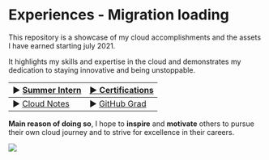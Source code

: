 # Experiences - Migration loading 
This repository is a showcase of my cloud accomplishments and the assets I have earned starting july 2021. 


It highlights my skills and expertise in the cloud and demonstrates my dedication to staying innovative and being unstoppable.
<!--
### Aquired Exams
> Sort by timeline.
- [1- Microsoft Azure Fundamentals](/Certifications!/1°AZ-900.pdf)
- [2- Microsoft Azure Data Fundamentals ](/Certifications!/2°DP-900.pdf)
- [3- Microsoft Azure AI Fundamentals ](/Certifications!/3°AI-900.pdf)
- [4- Microsoft Power Platform Fundamentals ](/Certifications!/4°PL-900.pdf)
- [5- Microsoft Azure Administrator Associate](/Certifications!/5°AZ-104.pdf)
- [6- Microsoft Azure Security Engineer Associate](/Certifications!/6°AZ-500.pdf)
- [7- Microsoft DevOps Engineer Expert](/Certifications!/7°AZ-400.pdf)
- [8- Microsoft Azure Developer Associate](/Certifications!/8°AZ-204.pdf)
- [9- Microsoft Certified Trainer](/Certifications!/MCT.pdf)
- [10- Microsoft Security, Compliance, and Identity Fundamentals](/Certifications!/9°SC-900.pdf)
- [11- Terraform Associate ](/Certifications!/10°Terraform.pdf)
- [12- Microsoft Azure Solutions Architect Expert](/Certifications!/11°AZ-305.pdf)
- [13- Microsoft Azure Network Engineer Associate ](/Certifications!/12°AZ-700.pdf)
- [14- Microsoft Security Operations Analyst Associate](/Certifications!/13°SC-200.pdf)
- [15- AWS Certified Cloud Practitioner ](/Certifications!/14°%20AWS%20Certified%20Cloud%20Practitioner%20certificate.pdf)
 -->


 |▶ [Summer Intern](First_InternReport/README.md)|[▶ Certifications](Certifications!/README.md)|
 |---|---|
 |▶ [Cloud Notes](https://github.com/Y4HYA4/ExperienceInCloud/tree/main/Notes#readme)|▶ [GitHub Grad](https://github.com/Y4HYA4/GitHubGraduation-2022/blob/main/README.md)|

**Main reason of doing so**, I hope to **inspire** and **motivate** others to pursue their own cloud journey and to strive for excellence in their careers.

<img src="cover.png">




